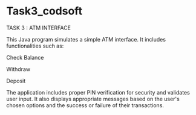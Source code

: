 # Task3_codsoft
TASK 3 : ATM INTERFACE

This Java program simulates a simple ATM interface. It includes functionalities such as:

Check Balance

Withdraw

Deposit

The application includes proper PIN verification for security and validates user input. It also displays appropriate messages based on the user's chosen options and the success or failure of their transactions.
